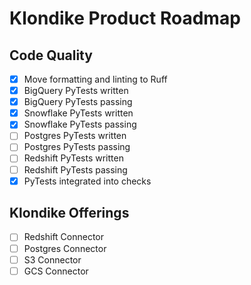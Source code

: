 # Klondike Product Roadmap

## Code Quality
- [x] Move formatting and linting to Ruff
- [x] BigQuery PyTests written
- [x] BigQuery PyTests passing
- [x] Snowflake PyTests written
- [x] Snowflake PyTests passing
- [ ] Postgres PyTests written
- [ ] Postgres PyTests passing
- [ ] Redshift PyTests written
- [ ] Redshift PyTests passing
- [x] PyTests integrated into checks

## Klondike Offerings
- [ ] Redshift Connector
- [ ] Postgres Connector
- [ ] S3 Connector
- [ ] GCS Connector